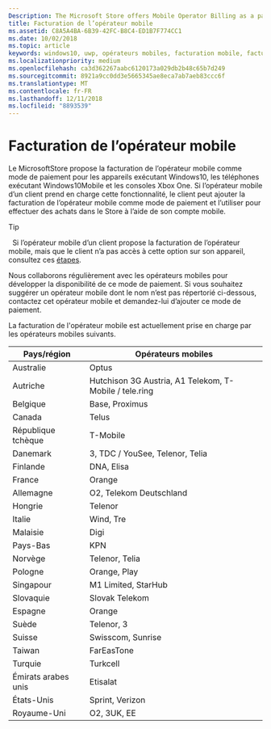 ```yaml
---
Description: The Microsoft Store offers Mobile Operator Billing as a payment method for mobile operators who support this capability.
title: Facturation de l’opérateur mobile
ms.assetid: C8A5A4BA-6B39-42FC-B8C4-ED1B7F774CC1
ms.date: 10/02/2018
ms.topic: article
keywords: windows10, uwp, opérateurs mobiles, facturation mobile, facturation de l’opérateur mobile
ms.localizationpriority: medium
ms.openlocfilehash: ca3d362267aabc6120173a029db2b48c65b7d249
ms.sourcegitcommit: 8921a9cc0dd3e5665345ae8eca7ab7aeb83ccc6f
ms.translationtype: MT
ms.contentlocale: fr-FR
ms.lasthandoff: 12/11/2018
ms.locfileid: "8893539"
---
```

# <a name="mobile-operator-billing"></a>Facturation de l’opérateur mobile


Le MicrosoftStore propose la facturation de l’opérateur mobile comme mode de paiement pour les appareils exécutant Windows10, les téléphones exécutant Windows10Mobile et les consoles Xbox One. Si l’opérateur mobile d’un client prend en charge cette fonctionnalité, le client peut ajouter la facturation de l’opérateur mobile comme mode de paiement et l’utiliser pour effectuer des achats dans le Store à l’aide de son compte mobile.

> [!TIP]
>  Si l’opérateur mobile d’un client propose la facturation de l’opérateur mobile, mais que le client n’a pas accès à cette option sur son appareil, consultez ces [étapes](http://go.microsoft.com/fwlink/p/?LinkId=523993).

Nous collaborons régulièrement avec les opérateurs mobiles pour développer la disponibilité de ce mode de paiement. Si vous souhaitez suggérer un opérateur mobile dont le nom n’est pas répertorié ci-dessous, contactez cet opérateur mobile et demandez-lui d’ajouter ce mode de paiement.

La facturation de l'opérateur mobile est actuellement prise en charge par les opérateurs mobiles suivants.

| Pays/région  | Opérateurs mobiles                 |
|-----------------|----------------------------------|
| Australie       | Optus                            |
| Autriche         | Hutchison 3G Austria, A1 Telekom, T-Mobile / tele.ring  |
| Belgique         | Base, Proximus                   |
| Canada          | Telus                            |
| République tchèque  | T-Mobile                         |
| Danemark         | 3, TDC / YouSee, Telenor, Telia  |
| Finlande         | DNA, Elisa                       |
| France          | Orange                           |
| Allemagne         | O2, Telekom Deutschland          |
| Hongrie         | Telenor                          |
| Italie           | Wind, Tre                        |
| Malaisie        | Digi                             |
| Pays-Bas     | KPN                              |
| Norvège          | Telenor, Telia                   |
| Pologne          | Orange, Play                     |
| Singapour       | M1 Limited, StarHub              |
| Slovaquie        | Slovak Telekom                   |
| Espagne           | Orange                           |
| Suède          | Telenor, 3                       |
| Suisse     | Swisscom, Sunrise                |
| Taiwan          | FarEasTone                       |
| Turquie          | Turkcell                         |
| Émirats arabes unis | Etisalat                    |
| États-Unis   | Sprint, Verizon                  |
| Royaume-Uni  | O2, 3UK, EE                     |

 



 


 

 




